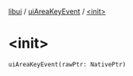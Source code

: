 [libui](../README.md) / [uiAreaKeyEvent](README.md) / [&lt;init&gt;](-init-.md)

# &lt;init&gt;

`uiAreaKeyEvent(rawPtr: NativePtr)`